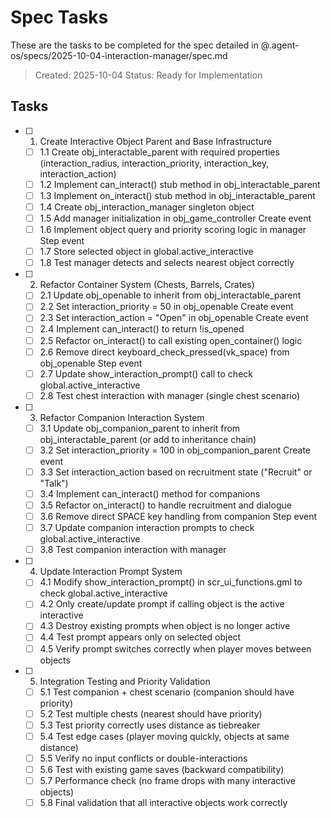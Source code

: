 # Spec Tasks

These are the tasks to be completed for the spec detailed in @.agent-os/specs/2025-10-04-interaction-manager/spec.md

> Created: 2025-10-04
> Status: Ready for Implementation

## Tasks

- [ ] 1. Create Interactive Object Parent and Base Infrastructure
  - [ ] 1.1 Create obj_interactable_parent with required properties (interaction_radius, interaction_priority, interaction_key, interaction_action)
  - [ ] 1.2 Implement can_interact() stub method in obj_interactable_parent
  - [ ] 1.3 Implement on_interact() stub method in obj_interactable_parent
  - [ ] 1.4 Create obj_interaction_manager singleton object
  - [ ] 1.5 Add manager initialization in obj_game_controller Create event
  - [ ] 1.6 Implement object query and priority scoring logic in manager Step event
  - [ ] 1.7 Store selected object in global.active_interactive
  - [ ] 1.8 Test manager detects and selects nearest object correctly

- [ ] 2. Refactor Container System (Chests, Barrels, Crates)
  - [ ] 2.1 Update obj_openable to inherit from obj_interactable_parent
  - [ ] 2.2 Set interaction_priority = 50 in obj_openable Create event
  - [ ] 2.3 Set interaction_action = "Open" in obj_openable Create event
  - [ ] 2.4 Implement can_interact() to return !is_opened
  - [ ] 2.5 Refactor on_interact() to call existing open_container() logic
  - [ ] 2.6 Remove direct keyboard_check_pressed(vk_space) from obj_openable Step event
  - [ ] 2.7 Update show_interaction_prompt() call to check global.active_interactive
  - [ ] 2.8 Test chest interaction with manager (single chest scenario)

- [ ] 3. Refactor Companion Interaction System
  - [ ] 3.1 Update obj_companion_parent to inherit from obj_interactable_parent (or add to inheritance chain)
  - [ ] 3.2 Set interaction_priority = 100 in obj_companion_parent Create event
  - [ ] 3.3 Set interaction_action based on recruitment state ("Recruit" or "Talk")
  - [ ] 3.4 Implement can_interact() method for companions
  - [ ] 3.5 Refactor on_interact() to handle recruitment and dialogue
  - [ ] 3.6 Remove direct SPACE key handling from companion Step event
  - [ ] 3.7 Update companion interaction prompts to check global.active_interactive
  - [ ] 3.8 Test companion interaction with manager

- [ ] 4. Update Interaction Prompt System
  - [ ] 4.1 Modify show_interaction_prompt() in scr_ui_functions.gml to check global.active_interactive
  - [ ] 4.2 Only create/update prompt if calling object is the active interactive
  - [ ] 4.3 Destroy existing prompts when object is no longer active
  - [ ] 4.4 Test prompt appears only on selected object
  - [ ] 4.5 Verify prompt switches correctly when player moves between objects

- [ ] 5. Integration Testing and Priority Validation
  - [ ] 5.1 Test companion + chest scenario (companion should have priority)
  - [ ] 5.2 Test multiple chests (nearest should have priority)
  - [ ] 5.3 Test priority correctly uses distance as tiebreaker
  - [ ] 5.4 Test edge cases (player moving quickly, objects at same distance)
  - [ ] 5.5 Verify no input conflicts or double-interactions
  - [ ] 5.6 Test with existing game saves (backward compatibility)
  - [ ] 5.7 Performance check (no frame drops with many interactive objects)
  - [ ] 5.8 Final validation that all interactive objects work correctly
